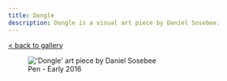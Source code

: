 ```yaml
---
title: Dongle
description: Dongle is a visual art piece by Daniel Sosebee.
---
```


<a class="card" href="/art#dongle">< back to gallery</a>

<figure>
<img src="/assets/art/dongle.jpg" alt="'Dongle' art piece by Daniel Sosebee"/>
<figcaption>Pen - Early 2016</figcaption>
</figure>

